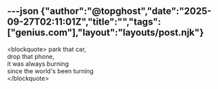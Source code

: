 ---json
{"author":"@topghost","date":"2025-09-27T02:11:01Z","title":"","tags":["genius.com"],"layout":"layouts/post.njk"}
---

&#x3C;blockquote&#x3E;
park that car,  
drop that phone,  
it was always burning  
since the world&#x27;s been turning  
&#x3C;/blockquote&#x3E;
